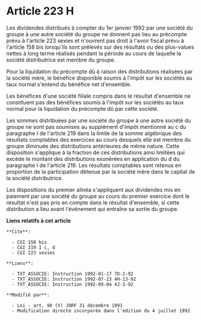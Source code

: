 # Article 223 H

Les dividendes distribués à compter du 1er janvier 1992 par une société du groupe à une autre société du groupe ne donnent
pas lieu au précompte prévu à l'article 223 sexies et n'ouvrent pas droit à l'avoir fiscal prévu à l'article 158 bis
lorsqu'ils sont prélevés sur des résultats ou des plus-values nettes à long terme réalisés pendant la période au cours de
laquelle la société distributrice est membre du groupe.

Pour la liquidation du précompte dû à raison des distributions réalisées par la société mère, le bénéfice disponible soumis à
l'impôt sur les sociétés au taux normal s'entend du bénéfice net d'ensemble.

Les bénéfices d'une société filiale compris dans le résultat d'ensemble ne constituent pas des bénéfices soumis à l'impôt sur
les sociétés au taux normal pour la liquidation du précompte dû par cette société.

Les sommes distribuées par une société du groupe à une autre société du groupe ne sont pas soumises au supplément d'impôt
mentionné au c du paragraphe I de l'article 219 dans la limite de la somme algébrique des résultats comptables des exercices
au cours desquels elle est membre du groupe diminuée des distributions antérieures de même nature. Cette disposition
s'applique à la fraction de ces distributions ainsi limitées qui excède le montant des distributions exonérées en application
du d du paragraphe I de l'article 219. Les résultats comptables sont retenus en proportion de la participation détenue par la
société mère dans le capital de la société distributrice.

Les dispositions du premier alinéa s'appliquent aux dividendes mis en paiement par une société du groupe au cours du premier
exercice dont le résultat n'est pas pris en compte dans le résultat d'ensemble, si cette distribution a lieu avant
l'événement qui entraîne sa sortie du groupe.

**Liens relatifs à cet article**

	**Cite**:

	  - CGI 158 bis
	  - CGI 219 I c, d
	  - CGI 223 sexies

	**Liens**:

	  - TXT_ASSOCIE: Instruction 1992-01-17 7D-2-92
	  - TXT_ASSOCIE: Instruction 1992-07-23 4H-13-92
	  - TXT_ASSOCIE: Instruction 1992-09-04 4J-3-92

	**Modifié par**:

	  - Loi - art. 98 (V) JORF 31 décembre 1991
	  - Modification directe incorporée dans l'édition du 4 juillet 1992
